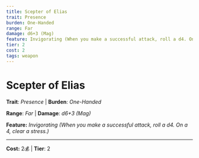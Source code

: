 ```yaml
---
title: Scepter of Elias
trait: Presence
burden: One-Handed
range: Far
damage: d6+3 (Mag)
feature: Invigorating (When you make a successful attack, roll a d4. On a 4, clear a stress.)
tier: 2
cost: 2
tags: weapon
---
```

# Scepter of Elias

**Trait**: _Presence_ | **Burden**: _One-Handed_

**Range**: _Far_ | **Damage**: _d6+3 (Mag)_

**Feature:** _Invigorating (When you make a successful attack, roll a d4. On a 4, clear a stress.)_

___
**Cost:** 2💰 | **Tier**: 2
